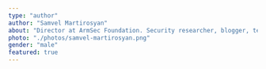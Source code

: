 ```yaml
---
type: "author"
author: "Samvel Martirosyan"
about: "Director at ArmSec Foundation. Security researcher, blogger, teacher, lecturer and social media addict."
photo: "./photos/samvel-martirosyan.png"
gender: "male"
featured: true
---
```

